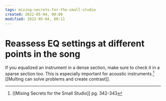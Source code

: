 ```yaml
---
tags: mixing-secrets-for-the-small-studio 
created: 2022-05-04, 00:09
modified: 2022-05-04, 00:11
---
```


# Reassess EQ settings at different points in the song
If you equalized an instrument in a dense section, make sure to check it in a sparse section too. This is especially important for acoustic instruments.[^1] [[Multing can solve problems and create contrast]].

[^1]: [[Mixing Secrets for the Small Studio]] pg. 342-343